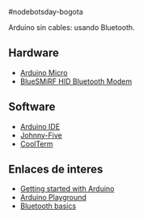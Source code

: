 #nodebotsday-bogota

Arduino sin cables: usando Bluetooth.

## Hardware
- [Arduino Micro](http://arduino.cc/en/Main/arduinoBoardMicro)  
- [BlueSMiRF HID Bluetooth Modem](https://www.sparkfun.com/products/10938)  

## Software
- [Arduino IDE](http://arduino.cc/en/Main/Software)  
- [Johnny-Five](https://github.com/rwaldron/johnny-five)
- [CoolTerm](https://learn.sparkfun.com/tutorials/terminal-basics/coolterm-windows-mac-linux)  

## Enlaces de interes
- [Getting started with Arduino](http://arduino.cc/en/Guide/HomePage)  
- [Arduino Playground](http://playground.arduino.cc/)  
- [Bluetooth basics](https://learn.sparkfun.com/tutorials/bluetooth-basics)  

